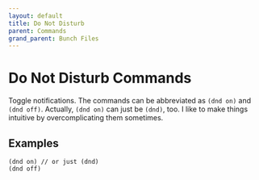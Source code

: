 ```yaml
---
layout: default
title: Do Not Disturb
parent: Commands
grand_parent: Bunch Files
---
```

# Do Not Disturb Commands

Toggle notifications. The commands can be abbreviated as `(dnd on)` and `(dnd off)`. Actually, `(dnd on)` can just be `(dnd)`, too. I like to make things intuitive by overcomplicating them sometimes.

## Examples

```
(dnd on) // or just (dnd)
(dnd off)
```
